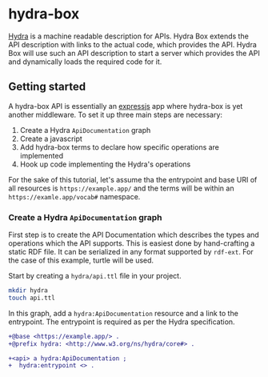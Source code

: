 # hydra-box

[Hydra](http://www.hydra-cg.com/spec/latest/core/) is a machine readable description for APIs.
Hydra Box extends the API description with links to the actual code, which provides the API.
Hydra Box will use such an API description to start a server which provides the API and dynamically loads the required code for it.

## Getting started

A hydra-box API is essentially an [expressjs](https://expressjs.com) app where hydra-box is yet another middleware. To set
it up three main steps are necessary:

1. Create a Hydra `ApiDocumentation` graph
1. Create a javascript 
1. Add hydra-box terms to declare how specific operations are implemented
1. Hook up code implementing the Hydra's operations

For the sake of this tutorial, let's assume tha the entrypoint and base URI of all resources is `https://example.app/` and
the terms will be within an `https://examle.app/vocab#` namespace.

### Create a Hydra `ApiDocumentation` graph

First step is to create the API Documentation which describes the types and operations which the API supports. 
This is easiest done by hand-crafting a static RDF file. It can be serialized in any format supported by `rdf-ext`.
For the case of this example, turtle will be used.

Start by creating a `hydra/api.ttl` file in your project.

```sh
mkdir hydra
touch api.ttl
```

In this graph, add a `hydra:ApiDocumentation` resource and a link to the entrypoint. The entrypoint is required as per
the Hydra specification.

```diff
+@base <https://example.app/> .
+@prefix hydra: <http://www.w3.org/ns/hydra/core#> .

+<api> a hydra:ApiDocumentation ;
+  hydra:entrypoint <> .
```
